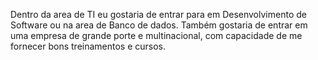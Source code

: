 Dentro da area de TI eu gostaria de entrar para em Desenvolvimento de Software ou na area de Banco de dados.
Também gostaria de entrar em uma empresa de grande porte e multinacional, com capacidade de me fornecer bons treinamentos e cursos.
